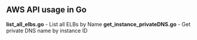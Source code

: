 ## AWS API usage in Go

**list_all_elbs.go** - List all ELBs by Name
**get_instance_privateDNS.go** - Get private DNS name by instance ID
